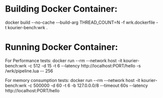 Building Docker Container:
================================================================================
docker build --no-cache --build-arg THREAD_COUNT=N -f wrk.dockerfile -t kourier-bench:wrk .

Running Docker Container:
================================================================================
For Performance tests: docker run --rm --network host -it kourier-bench:wrk -c 512 -d 15 -t 6 --latency http://localhost:PORT/hello -s /wrk/pipeline.lua -- 256

For memory consumption tests: docker run --rm --network host -it kourier-bench:wrk -c 500000 -d 60 -t 6 -b 127.0.0.0/8 --timeout 60s --latency http://localhost:PORT/hello

